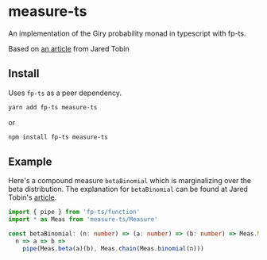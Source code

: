 # measure-ts

An implementation of the Giry probability monad in typescript with fp-ts.

Based on [an article](https://jtobin.io/giry-monad-implementation) from Jared Tobin

## Install

Uses `fp-ts` as a peer dependency.

```bash
yarn add fp-ts measure-ts
```

or

```bash
npm install fp-ts measure-ts
```

## Example

Here's a compound measure `betaBinomial` which is marginalizing over the beta distribution. The explanation for `betaBinomial` can be found at Jared Tobin's [article](https://jtobin.io/giry-monad-implementation).

```ts
import { pipe } from 'fp-ts/function'
import * as Meas from 'measure-ts/Measure'

const betaBinomial: (n: number) => (a: number) => (b: number) => Meas.Measure<number> =
  n => a => b =>
    pipe(Meas.beta(a)(b), Meas.chain(Meas.binomial(n)))
```
